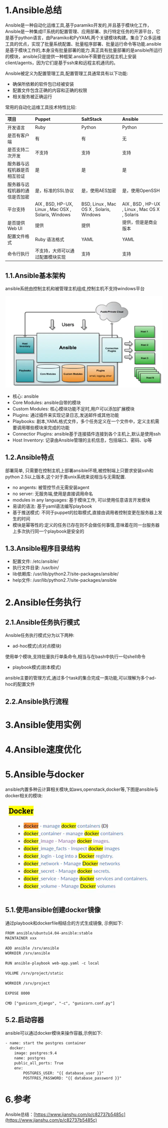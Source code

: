 # 1.Ansible总结

Ansible是一种自动化运维工具,基于paramiko开发的,并且基于模块化工作，Ansible是一种集成IT系统的配置管理、应用部署、执行特定任务的开源平台，它是基于python语言，由Paramiko和PyYAML两个关键模块构建。集合了众多运维工具的优点，实现了批量系统配置、批量程序部署、批量运行命令等功能.ansible是基于模块工作的,本身没有批量部署的能力.真正具有批量部署的是ansible所运行的模块，ansible只是提供一种框架.ansible不需要在远程主机上安装client/agents，因为它们是基于ssh来和远程主机通讯的。

Ansible被定义为配置管理工具,配置管理工具通常具有以下功能:

* 确保所依赖的软件包已经被安装
* 配置文件包含正确的内容和正确的权限
* 相关服务被正确运行

常用的自动化运维工具技术特性比较:

| 项目 | Puppet | SaltStack | Ansible |
| :--- | :--- | :--- | :--- |
| 开发语言 | Ruby | Python | Python |
| 是否有客户端 | 有 | 有 | 无 |
| 是否支持二次开发 | 不支持 | 支持 | 支持 |
| 服务器与远程机器是否相互验证 | 是 | 是 | 是 |
| 服务器与远程机器的通信是否加密 | 是，标准的SSL协议 | 是，使用AES加密 | 是，使用OpenSSH |
| 平台支持 | AIX , BSD, HP-UX, Linux , Mac OSX , Solaris, Windows | BSD, Linux , Mac OS X , Solaris, Windows | AIX , BSD , HP-UX , Linux , Mac OS X , Solaris |
| 是否提供Web UI | 提供 | 提供 | 提供，但是是商业版本 |
| 配置文件格式 | Ruby 语法格式 | YAML | YAML |
| 命令行执行 | 不支持，大师可以通过配置模块实现 | 支持 | 支持 |

## 1.1.Ansible基本架构

ansible系统由控制主机和被管理主机组成,控制主机不支持windows平台

![](/static/image/6078939-1799907d732a3e87.webp)

* 核心: ansible
* Core Modules: ansible自带的模块
* Custom Modules: 核心模块功能不足时,用户可以添加扩展模块
* Plugins: 通过插件来实现记录日志,发送邮件或其他功能
* Playbooks: 剧本,YAML格式文件，多个任务定义在一个文件中，定义主机需要调用哪些模块来完成的功能
* Connectior Plugins: ansible基于连接插件连接到各个主机上,默认是使用ssh
* Host Inventory: 记录由Ansible管理的主机信息，包括端口、密码、ip等

## 1.2.Ansible特点

部署简单, 只需要在控制主机上部署ansible环境,被控制端上只要求安装ssh和python 2.5以上版本,这个对于类unix系统来说相当与无需配置.

* no angents: 被管控节点无需安装agent
* no server: 无服务端,使用是直接调用命名
* modules in any languages: 基于模块工作, 可以使用任意语言开发模块
* 易读的语法: 基于yaml语法编写playbook
* 基于推送模式: 不同于puppet的拉取模式,直接由调用者控制变更在服务器上发生的时间
* 模块是幂等性的:定义的任务已存在则不会做任何事情,意味着在同一台服务器上多次执行同一个playbook是安全的

## 1.3.Ansible程序目录结构

* 配置文件: /etc/ansible/
* 执行文件目录: /usr/bin/
* lib依赖库: /usr/lib/python2.7/site-packages/ansible/
* help文件: /usr/lib/python2.7/site-packages/ansible

# 2.Ansible任务执行

## 2.1.Ansible任务执行模式

Ansible任务执行模式分为以下两种:

* ad-hoc模式(点对点模块)

使用单个模块,支持批量执行单条命令,相当与在bash中执行一句shell命令

* playbook模式(剧本模式)

ansible主要的管理方式,通过多个task的集合完成一类功能,可以理解为多个ad-hoc的配置文件


## 2.2.Ansible执行流程

# 3.Ansible使用实例

# 4.Ansible速度优化

# 5.Ansible与docker

ansible内置多种云计算相关模块,如aws,openstack,docker等,下图是ansible与docker相关的模块:

![](/static/image/6078939-dd7555be152cfb66.webp)

## 5.1.使用ansible创建docker镜像

通过playbook和dockerfile相结合的方式生成镜像, 示例如下:

```
FROM ansible/ubuntu14.04-ansible:stable
MAINTAINER xxx

ADD ansible /srv/ansible
WORKDIR /srv/ansible

RUN ansible-playbook web-app.yaml -c local

VOLUME /srv/project/static

WORKDIR /srv/project

EXPOSE 8000

CMD ["gunicorn_django", "-c", "gunicorn.conf.py"]
```
## 5.2.启动容器

ansible可以通过docker模块来操作容器,示例如下:


```
- name: start the postgres container
  docker:
    image: postgres:9.4
    name: postgres
    public_all_ports: True
    env:
        POSTGRES_USER: "{{ database_user }}"
        POSTFRES_PASSWORD: "{{ database_password }}"
```



# 6.参考

Ansible总结：[https://www.jianshu.com/p/c82737b5485c](https://www.jianshu.com/p/c82737b5485c)

